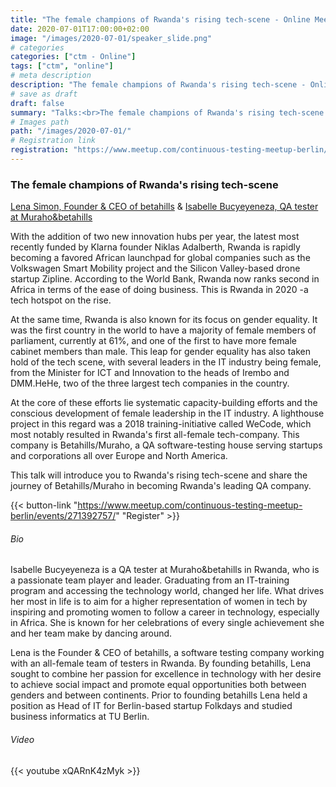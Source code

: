 ```yaml
---
title: "The female champions of Rwanda's rising tech-scene - Online Meetup"
date: 2020-07-01T17:00:00+02:00
image: "/images/2020-07-01/speaker_slide.png"
# categories
categories: ["ctm - Online"]
tags: ["ctm", "online"]
# meta description
description: "The female champions of Rwanda's rising tech-scene - Online Meetup"
# save as draft
draft: false
summary: "Talks:<br>The female champions of Rwanda's rising tech-scene (Lena Simon & Isabelle Bucyeyeneza)"
# Images path
path: "/images/2020-07-01/"
# Registration link
registration: "https://www.meetup.com/continuous-testing-meetup-berlin/events/271392757/"
---
```


### The female champions of Rwanda's rising tech-scene
[Lena Simon, Founder & CEO of betahills](https://www.linkedin.com/in/lena-simon-261492184/) & [Isabelle Bucyeyeneza, QA tester at Muraho&betahills](https://www.linkedin.com/in/bucyeyeneza-isabelle-ctfl-ctfl-pt-261409193/)

With the addition of two new innovation hubs per year, the latest most recently funded by Klarna founder Niklas Adalberth, Rwanda is rapidly becoming a favored African launchpad for global companies such as the Volkswagen Smart Mobility project and the Silicon Valley-based drone startup Zipline. According to the World Bank, Rwanda now ranks second in Africa in terms of the ease of doing business. This is Rwanda in 2020 -a tech hotspot on the rise.

At the same time, Rwanda is also known for its focus on gender equality. It was the first country in the world to have a majority of female members of parliament, currently at 61%, and one of the first to have more female cabinet members than male. This leap for gender equality has also taken hold of the tech scene, with several leaders in the IT industry being female, from the Minister for ICT and Innovation to the heads of Irembo and DMM.HeHe, two of the three largest tech companies in the country.

At the core of these efforts lie systematic capacity-building efforts and the conscious development of female leadership in the IT industry. A lighthouse project in this regard was a 2018 training-initiative called WeCode, which most notably resulted in Rwanda's first all-female tech-company. This company is Betahills/Muraho, a QA software-testing house serving startups and corporations all over Europe and North America.

This talk will introduce you to Rwanda's rising tech-scene and share the journey of Betahills/Muraho in becoming Rwanda's leading QA company.


{{< button-link "https://www.meetup.com/continuous-testing-meetup-berlin/events/271392757/" "Register" >}}

###### Bio
Isabelle Bucyeyeneza is a QA tester at Muraho&betahills in Rwanda, who is a passionate team player and leader. Graduating from an IT-training program and accessing the technology world, changed her life. What drives her most in life is to aim for a higher representation of women in tech by inspiring and promoting women to follow a career in technology, especially in Africa. She is known for her celebrations of every single achievement she and her team make by dancing around.

Lena is the Founder & CEO of betahills, a software testing company working with an all-female team of testers in Rwanda. By founding betahills, Lena sought to combine her passion for excellence in technology with her desire to achieve social impact and promote equal opportunities both between genders and between continents. Prior to founding betahills Lena held a position as Head of IT for Berlin-based startup Folkdays and studied business informatics at TU Berlin.

###### Video
{{< youtube xQARnK4zMyk >}}